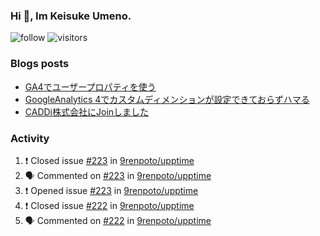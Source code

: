### Hi 👋, Im Keisuke Umeno.

<!--
**9renpoto/9renpoto** is a ✨ _special_ ✨ repository because its `README.md` (this file) appears on your GitHub profile.

Here are some ideas to get you started:

- 🔭 I’m currently working on ...
- 🌱 I’m currently learning ...
- 👯 I’m looking to collaborate on ...
- 🤔 I’m looking for help with ...
- 💬 Ask me about ...
- 📫 How to reach me: ...
- 😄 Pronouns: ...
- ⚡ Fun fact: ...
-->

![follow](https://img.shields.io/github/followers/9renpoto?label=Follow&style=social)
![visitors](https://komarev.com/ghpvc/?username=9renpoto&label=Profile%20views&color=0e75b6&style=flat)

### Blogs posts

<!-- BLOG-POST-LIST:START -->
- [GA4でユーザープロパティを使う](https://9renpoto.dev/2021/02/21/google-analytics-4-user-properties/)
- [GoogleAnalytics 4でカスタムディメンションが設定できておらずハマる](https://9renpoto.dev/2021/02/13/google-analytics-4/)
- [CADDi株式会社にJoinしました](https://9renpoto.dev/2020/12/05/join/)
<!-- BLOG-POST-LIST:END -->

### Activity

<!--START_SECTION:activity-->
1. ❗️ Closed issue [#223](https://github.com/9renpoto/upptime/issues/223) in [9renpoto/upptime](https://github.com/9renpoto/upptime)
2. 🗣 Commented on [#223](https://github.com/9renpoto/upptime/issues/223) in [9renpoto/upptime](https://github.com/9renpoto/upptime)
3. ❗️ Opened issue [#223](https://github.com/9renpoto/upptime/issues/223) in [9renpoto/upptime](https://github.com/9renpoto/upptime)
4. ❗️ Closed issue [#222](https://github.com/9renpoto/upptime/issues/222) in [9renpoto/upptime](https://github.com/9renpoto/upptime)
5. 🗣 Commented on [#222](https://github.com/9renpoto/upptime/issues/222) in [9renpoto/upptime](https://github.com/9renpoto/upptime)
<!--END_SECTION:activity-->

<!--START_SECTION:waka-->
<!--END_SECTION:waka-->
